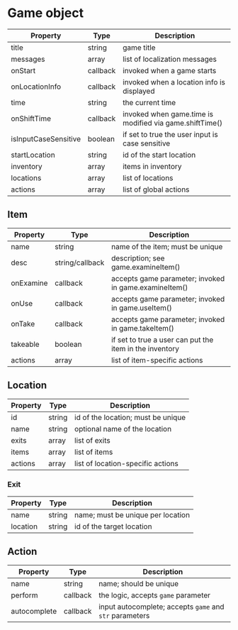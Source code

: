 # Game object

| Property | Type | Description
| --- | --- | --- |
| title | string | game title |
| messages | array | list of localization messages |
| onStart | callback | invoked when a game starts |
| onLocationInfo | callback | invoked when a location info is displayed |
| time | string | the current time |
| onShiftTime | callback | invoked when game.time is modified via game.shiftTime() |
| isInputCaseSensitive | boolean | if set to true the user input is case sensitive  |
| startLocation | string | id of the start location |
| inventory | array | items in inventory |
| locations | array | list of locations |
| actions | array | list of global actions |

## Item

| Property | Type | Description
| --- | --- | --- |
| name | string | name of the item; must be unique |
| desc | string/callback | description; see game.examineItem() |
| onExamine | callback | accepts game parameter; invoked in game.examineItem() |
| onUse | callback | accepts game parameter; invoked in game.useItem() |
| onTake | callback | accepts game parameter; invoked in game.takeItem() |
| takeable | boolean | if set to true a user can put the item in the inventory |
| actions | array | list of item-specific actions |

## Location

| Property | Type | Description
| --- | --- | --- |
| id | string | id of the location; must be unique |
| name | string | optional name of the location |
| exits | array | list of exits |
| items | array | list of items |
| actions | array | list of location-specific actions |

### Exit

| Property | Type | Description
| --- | --- | --- |
| name | string | name; must be unique per location |
| location | string | id of the target location |

## Action

| Property | Type | Description
| --- | --- | --- |
| name | string | name; should be unique |
| perform | callback | the logic, accepts `game` parameter |
| autocomplete | callback | input autocomplete; accepts `game` and `str` parameters |